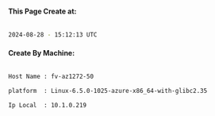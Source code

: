 
   
#### This Page Create at:

```bash

2024-08-28 - 15:12:13 UTC

```

#### Create By Machine:

```bash

Host Name : fv-az1272-50

platform  : Linux-6.5.0-1025-azure-x86_64-with-glibc2.35

Ip Local  : 10.1.0.219

```

